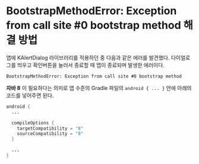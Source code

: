 # BootstrapMethodError: Exception from call site #0 bootstrap method 해결 방법

앱에 KAlertDialog 라이브러리를 적용하던 중 다음과 같은 에러를 발견했다.
다이얼로그를 띄우고 확인버튼을 눌러서 종료할 때 앱이 종료되며 발생한 에러이다.

`BootstrapMethodError: Exception from call site #0 bootstrap method`

**자바 8** 이 필요하다는 의미로 앱 수준의 Gradle 파일의 `android { ... }` 안에 아래의 코드를 넣어주면 된다.

```java
android {
  ...

  compileOptions {
    targetCompatibility = "8"
    sourceCompatibility = "8"
  }

  ...
}
```

